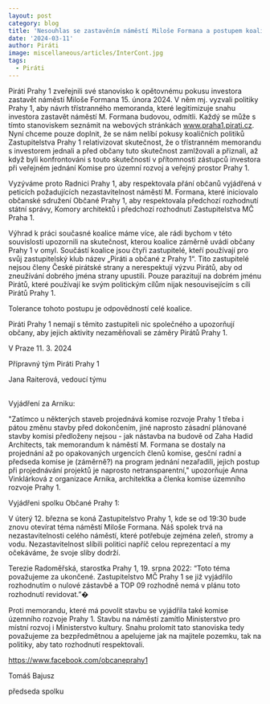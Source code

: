 ```yaml
---
layout: post
category: blog
title: 'Nesouhlas se zastavěním náměstí Miloše Formana a postupem koalice Prahy 1'
date: '2024-03-11'
author: Piráti
image: miscellaneous/articles/InterCont.jpg
tags:
  - Piráti
---
```



Piráti Prahy 1 zveřejnili své stanovisko k opětovnému pokusu investora zastavět náměstí Miloše Formana 15. února 2024.  V něm mj. vyzvali politiky Prahy 1, aby návrh třístranného memoranda, které legitimizuje snahu investora zastavět náměstí M. Formana budovou, odmítli. Každý se může s tímto stanoviskem seznámit na webových stránkách www.praha1.pirati.cz.  Nyní chceme pouze doplnit, že se nám nelíbí pokusy koaličních politiků Zastupitelstva Prahy 1 relativizovat skutečnost, že o třístranném memorandu s investorem jednali a před občany tuto skutečnost zamlžovali a přiznali, až když byli konfrontováni s touto skutečností v přítomnosti zástupců investora při veřejném jednání Komise pro územní rozvoj a veřejný prostor Prahy 1.

Vyzýváme proto Radnici Prahy 1, aby respektovala přání občanů vyjádřená v peticích požadujících nezastavitelnost náměstí M. Formana, které iniciovalo občanské sdružení Občané Prahy 1, aby respektovala předchozí rozhodnutí státní správy, Komory architektů i předchozí rozhodnutí Zastupitelstva MČ Praha 1. 

Výhrad k práci současné koalice máme více, ale rádi bychom v této souvislosti upozornili na skutečnost, kterou koalice záměrně uvádí občany Prahy 1 v omyl. Součástí koalice jsou čtyři zastupitelé, kteří používají pro svůj zastupitelský klub název „Piráti a občané z Prahy 1“. Tito zastupitelé nejsou členy České pirátské strany a nerespektují výzvu Pirátů, aby od zneužívání dobrého jména strany upustili. Pouze parazitují na dobrém jménu Pirátů, které používají ke svým politickým cílům nijak nesouvisejícím s cíli Pirátů Prahy 1.

Tolerance tohoto postupu je odpovědností celé koalice.

Piráti Prahy 1 nemají s těmito zastupiteli nic společného a upozorňují občany, aby jejich aktivity nezaměňovali se záměry Pirátů Prahy 1.

V Praze 11. 3. 2024

Přípravný tým Piráti Prahy 1

Jana Raiterová, vedoucí týmu

<br>
Vyjádření za Arniku:

"Zatímco u některých staveb projednává komise rozvoje Prahy 1 třeba i pátou změnu stavby před dokončením, jiné naprosto zásadní plánované stavby komisi předloženy nejsou - jak nástavba na budově od Zaha Hadid Architects, tak memorandum k náměstí M. Formana se dostaly na projednání až po opakovaných urgencích členů komise, gesční radní a předseda komise je (záměrně?) na program jednání nezařadili, jejich postup při projednávání projektů je naprosto netransparentní," upozorňuje Anna Vinklárková z organizace Arnika, architektka a členka komise územního rozvoje Prahy 1.


Vyjádřeni spolku Občané Prahy 1: 

V úterý 12. března se koná Zastupitelstvo Prahy 1, kde se od 19:30 bude znovu otevírat téma náměstí Miloše Formana. Náš spolek trvá na nezastavitelnosti celého náměstí, které potřebuje zejména zeleň, stromy a vodu. Nezastavitelnost slíbili politici napříč celou reprezentací a my očekáváme, že svoje sliby dodrží.

Terezie Radoměřská, starostka Prahy 1, 19. srpna 2022: “Toto téma považujeme za ukončené. Zastupitelstvo MČ Prahy 1 se již vyjádřilo rozhodnutím o nulové zástavbě a TOP 09 rozhodně nemá v plánu toto rozhodnutí revidovat.”�


Proti memorandu, které má povolit stavbu se vyjádřila také komise územního rozvoje Prahy 1. Stavbu na náměstí zamítlo Ministerstvo pro místní rozvoj i Ministerstvo kultury. Snahu prolomit tato stanoviska tedy považujeme za bezpředmětnou a apelujeme jak na majitele pozemku, tak na politiky, aby tato rozhodnutí respektovali.

https://www.facebook.com/obcaneprahy1

Tomáš Bajusz

předseda spolku
